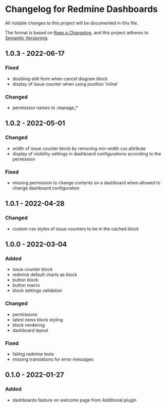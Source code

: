 # Changelog for Redmine Dashboards

All notable changes to this project will be documented in this file.

The format is based on [Keep a Changelog](https://keepachangelog.com/en/1.0.0/),
and this project adheres to [Semantic Versioning](https://semver.org/spec/v2.0.0.html).

## 1.0.3 - 2022-06-17

### Fixed

* doubling edit form when cancel diagram block
* display of issue counter when using position 'inline'

### Changed

* permission names to :manage_*


## 1.0.2 - 2022-05-01

### Changed

* width of issue counter block by removing min-width css attribute
* display of visibility settings in dashboard configurations according to the
permission

### Fixed

* missing permission to change contents on a dashboard when allowed to change
dashboard configuration

## 1.0.1 - 2022-04-28

### Changed

* custom css styles of issue counters to be in the cached block

## 1.0.0 - 2022-03-04

### Added

* issue counter block
* redmine default charts as block
* button block
* button macro
* block settings validation

### Changed

* permissions
* latest news block styling
* block rendering
* dashboard layout


### Fixed

* failing redmine tests
* missing translations for error messages

## 0.1.0 - 2022-01-27

### Added

* dashboards feature on welcome page from Additional plugin
